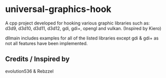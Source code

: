 # universal-graphics-hook
A cpp project developed for hooking various graphic libraries such as: d3d9, d3d10, d3d11, d3d12, gdi, gdi+, opengl and vulkan. (Inspired by Kiero)

dllmain includes examples for all of the listed libraries except gdi & gdi+ as not all features have been implemented.

## Credits / Inspired by
evolution536 & Rebzzel
